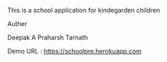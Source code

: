  This is a school application for kindegarden children
 
 
 Auther
 
 Deepak A
 Praharsh Tarnath
 
 
 Demo URL : https://schoolpre.herokuapp.com
